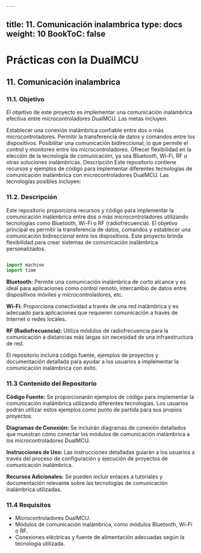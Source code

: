     ---
title: 11. Comunicación inalambrica
type: docs
weight: 10
BookToC: false
---

# Prácticas con la DualMCU

##    11. Comunicación inalambrica
### 11.1. Objetivo
El objetivo de este proyecto es implementar una comunicación inalámbrica efectiva entre microcontroladores DualMCU. Las metas incluyen:

Establecer una conexión inalámbrica confiable entre dos o más microcontroladores.
Permitir la transferencia de datos y comandos entre los dispositivos.
Posibilitar una comunicación bidireccional, lo que permite el control y monitoreo entre los microcontroladores.
Ofrecer flexibilidad en la elección de la tecnología de comunicación, ya sea Bluetooth, Wi-Fi, RF u otras soluciones inalámbricas.
Descripción
Este repositorio contiene recursos y ejemplos de código para implementar diferentes tecnologías de comunicación inalámbrica con microcontroladores DualMCU. Las tecnologías posibles incluyen:

### 11.2. Descripción
Este repositorio proporciona recursos y código para implementar la comunicación inalámbrica entre dos o más microcontroladores utilizando tecnologías como Bluetooth, Wi-Fi o RF (radiofrecuencia). El objetivo principal es permitir la transferencia de datos, comandos y establecer una comunicación bidireccional entre los dispositivos. Este proyecto brinda flexibilidad para crear sistemas de comunicación inalámbrica personalizados.

```python

import machine
import time


```





**Bluetooth:** Permite una comunicación inalámbrica de corto alcance y es ideal para aplicaciones como control remoto, intercambio de datos entre dispositivos móviles y microcontroladores, etc.

**Wi-Fi:** Proporciona conectividad a través de una red inalámbrica y es adecuado para aplicaciones que requieren comunicación a través de Internet o redes locales.

**RF (Radiofrecuencia):** Utiliza módulos de radiofrecuencia para la comunicación a distancias más largas sin necesidad de una infraestructura de red.

El repositorio incluirá código fuente, ejemplos de proyectos y documentación detallada para ayudar a los usuarios a implementar la comunicación inalámbrica con éxito.

### 11.3 Contenido del Repositorio
**Código Fuente:** Se proporcionarán ejemplos de código para implementar la comunicación inalámbrica utilizando diferentes tecnologías. Los usuarios podrán utilizar estos ejemplos como punto de partida para sus propios proyectos.

**Diagramas de Conexión:** Se incluirán diagramas de conexión detallados que muestran cómo conectar los módulos de comunicación inalámbrica a los microcontroladores DualMCU.

**Instrucciones de Uso:** Las instrucciones detalladas guiarán a los usuarios a través del proceso de configuración y ejecución de proyectos de comunicación inalámbrica.

**Recursos Adicionales:** Se pueden incluir enlaces a tutoriales y documentación relevante sobre las tecnologías de comunicación inalámbrica utilizadas.

### 11.4 Requisitos
+ Microcontroladores DualMCU.
+ Módulos de comunicación inalámbrica, como módulos Bluetooth, Wi-Fi o RF.
+ Conexiones eléctricas y fuente de alimentación adecuadas según la tecnología utilizada.
